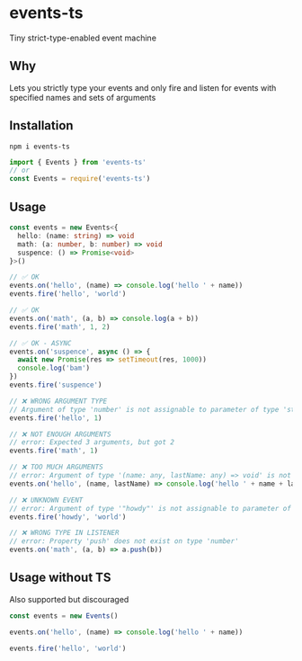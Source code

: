 # events-ts

Tiny strict-type-enabled event machine

## Why

Lets you strictly type your events and only fire and listen for events with specified names and sets of arguments

## Installation
```
npm i events-ts
```
```js
import { Events } from 'events-ts'
// or
const Events = require('events-ts')
```

## Usage
```ts
const events = new Events<{
  hello: (name: string) => void
  math: (a: number, b: number) => void
  suspence: () => Promise<void>
}>()

// ✅ OK
events.on('hello', (name) => console.log('hello ' + name))
events.fire('hello', 'world')

// ✅ OK
events.on('math', (a, b) => console.log(a + b))
events.fire('math', 1, 2)

// ✅ OK - ASYNC
events.on('suspence', async () => {
  await new Promise(res => setTimeout(res, 1000))
  console.log('bam')
})
events.fire('suspence')

// ❌ WRONG ARGUMENT TYPE
// Argument of type 'number' is not assignable to parameter of type 'string'
events.fire('hello', 1)

// ❌ NOT ENOUGH ARGUMENTS
// error: Expected 3 arguments, but got 2
events.fire('math', 1)

// ❌ TOO MUCH ARGUMENTS
// error: Argument of type '(name: any, lastName: any) => void' is not assignable to parameter of type '(name: string) => void'
events.on('hello', (name, lastName) => console.log('hello ' + name + lastName))

// ❌ UNKNOWN EVENT
// error: Argument of type '"howdy"' is not assignable to parameter of type '"hello" | "math"'
events.fire('howdy', 'world')

// ❌ WRONG TYPE IN LISTENER
// error: Property 'push' does not exist on type 'number'
events.on('math', (a, b) => a.push(b))
```

## Usage without TS

Also supported but discouraged
```js
const events = new Events()

events.on('hello', (name) => console.log('hello ' + name))

events.fire('hello', 'world')
```
